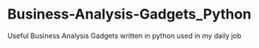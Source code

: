 # Business-Analysis-Gadgets_Python
Useful Business Analysis Gadgets written in python used in my daily job
